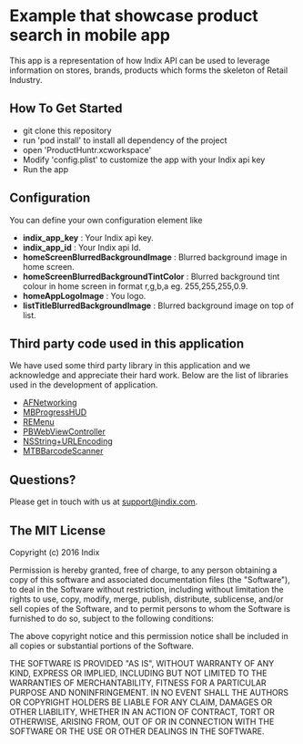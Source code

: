 # Example that showcase product search in mobile app

This app is a representation of how Indix API can be used to leverage information on stores, brands, products which forms the skeleton of Retail Industry.

## How To Get Started

* git clone this repository
* run 'pod install' to install all dependency of the project
* open 'ProductHuntr.xcworkspace'
* Modify 'config.plist' to customize the app with your Indix api key
* Run the app

## Configuration
You can define your own configuration element like

* **indix_app_key** : Your Indix api key. 
* **indix_app_id** : Your Indix api Id.
* **homeScreenBlurredBackgroundImage** : Blurred background image in home screen.
* **homeScreenBlurredBackgroundTintColor** : Blurred background tint colour in home screen in format r,g,b,a eg. 255,255,255,0.9.
* **homeAppLogoImage** : You logo.
* **listTitleBlurredBackgroundImage** : Blurred background image on top of list.


## Third party code used in this application
We have used some third party library in this application and we acknowledge and appreciate their hard work. Below are the list of libraries used in the development of application.

* [AFNetworking](https://github.com/AFNetworking/AFNetworking/blob/master/LICENSE)
* [MBProgressHUD](https://github.com/jdg/MBProgressHUD/blob/master/LICENSE)
* [REMenu](https://github.com/romaonthego/REMenu/blob/master/LICENSE)
* [PBWebViewController](https://github.com/kmikael/PBWebViewController/blob/master/LICENSE.txt)
* [NSString+URLEncoding](https://github.com/kmikael/PBWebViewController/blob/master/LICENSE.txt)
* [MTBBarcodeScanner](https://github.com/mikebuss/MTBBarcodeScanner/blob/develop/LICENSE)


## Questions?

Please get in touch with us at support@indix.com.


## The MIT License
Copyright (c) 2016 Indix

Permission is hereby granted, free of charge, to any person obtaining a copy of this software and associated documentation files (the "Software"), to deal in the Software without restriction, including without limitation the rights to use, copy, modify, merge, publish, distribute, sublicense, and/or sell copies of the Software, and to permit persons to whom the Software is furnished to do so, subject to the following conditions:

The above copyright notice and this permission notice shall be included in all copies or substantial portions of the Software.

THE SOFTWARE IS PROVIDED "AS IS", WITHOUT WARRANTY OF ANY KIND, EXPRESS OR IMPLIED, INCLUDING BUT NOT LIMITED TO THE WARRANTIES OF MERCHANTABILITY, FITNESS FOR A PARTICULAR PURPOSE AND NONINFRINGEMENT. IN NO EVENT SHALL THE AUTHORS OR COPYRIGHT HOLDERS BE LIABLE FOR ANY CLAIM, DAMAGES OR OTHER LIABILITY, WHETHER IN AN ACTION OF CONTRACT, TORT OR OTHERWISE, ARISING FROM, OUT OF OR IN CONNECTION WITH THE SOFTWARE OR THE USE OR OTHER DEALINGS IN THE SOFTWARE.
